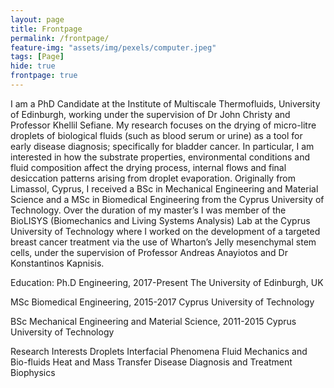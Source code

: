 ```yaml
---
layout: page
title: Frontpage
permalink: /frontpage/
feature-img: "assets/img/pexels/computer.jpeg"
tags: [Page]
hide: true
frontpage: true
---
```


I am a PhD Candidate at the Institute of Multiscale Thermofluids, University of Edinburgh, working under the supervision of Dr John Christy and Professor Khellil Sefiane. My research focuses on the drying of micro-litre droplets of biological fluids (such as blood serum or urine) as a tool for early disease diagnosis; specifically for bladder cancer. In particular, I am interested in how the substrate properties, environmental conditions and fluid composition affect the drying process, internal flows and final desiccation patterns arising from droplet evaporation. 
Originally from Limassol, Cyprus, I received a BSc in Mechanical Engineering and Material Science and a MSc in Biomedical Engineering from the Cyprus University of Technology. Over the duration of my master’s I was member of the BioLISYS (Biomechanics and Living Systems Analysis) Lab at the Cyprus University of Technology where I worked on the development of a targeted breast cancer treatment via the use of Wharton’s Jelly mesenchymal stem cells, under the supervision of Professor Andreas Anayiotos and Dr Konstantinos Kapnisis. 

Education:
Ph.D Engineering, 2017-Present
The University of Edinburgh, UK

MSc Biomedical Engineering, 2015-2017
Cyprus University of Technology

BSc Mechanical Engineering and Material Science, 2011-2015
Cyprus University of Technology 

Research Interests 
Droplets
Interfacial Phenomena
Fluid Mechanics and Bio-fluids
Heat and Mass Transfer 
Disease Diagnosis and Treatment 
Biophysics

